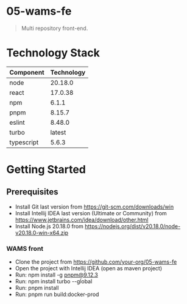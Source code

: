 # 05-wams-fe

> Multi repository front-end.

# Technology Stack

 Component  | Technology 
------------|------------
 node       | 20.18.0    
 react      | 17.0.38    
 npm        | 6.1.1      
 pnpm       | 8.15.7     
 eslint     | 8.48.0     
 turbo      | latest     
 typescript | 5.6.3      

# Getting Started

## Prerequisites

- Install Git last version from https://git-scm.com/downloads/win
- Install Intellij IDEA last version (Ultimate or Community) from https://www.jetbrains.com/idea/download/other.html
- Install Node.js 20.18.0 from https://nodejs.org/dist/v20.18.0/node-v20.18.0-win-x64.zip

### WAMS front

- Clone the project from https://github.com/your-org/05-wams-fe
- Open the project with Intellij IDEA (open as maven project)
- Run: npm install -g pnpm@9.12.3
- Run: npm install turbo --global
- Run: pnpm install
- Run: pnpm run build:docker-prod


